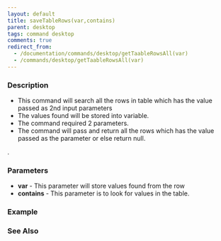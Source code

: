 ```yaml
---
layout: default
title: saveTableRows(var,contains)
parent: desktop
tags: command desktop
comments: true
redirect_from:
  - /documentation/commands/desktop/getTaableRowsAll(var)
  - /commands/desktop/getTaableRowsAll(var)
---
```


### Description

- This command will search all the rows in table which has the value passed as 2nd input parameters 
- The values found  will be stored into variable.
- The command required 2 parameters.
- The command will pass and return all the rows which has the value passed as the parameter or else return null.  
      
    

.

### Parameters

- **var** - This parameter will store values found from the row
- **contains** - This parameter is to look for values in the table.

### Example

### See Also

